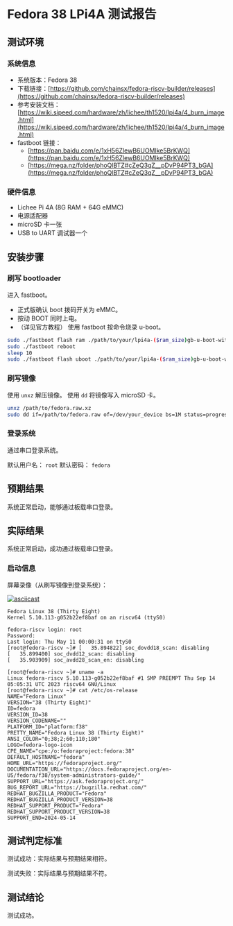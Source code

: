 # Fedora 38 LPi4A 测试报告

## 测试环境

### 系统信息

- 系统版本：Fedora 38
- 下载链接：[https://github.com/chainsx/fedora-riscv-builder/releases](https://github.com/chainsx/fedora-riscv-builder/releases)
- 参考安装文档：[https://wiki.sipeed.com/hardware/zh/lichee/th1520/lpi4a/4_burn_image.html](https://wiki.sipeed.com/hardware/zh/lichee/th1520/lpi4a/4_burn_image.html)
- fastboot 链接：
    - [https://pan.baidu.com/e/1xH56ZlewB6UOMlke5BrKWQ](https://pan.baidu.com/e/1xH56ZlewB6UOMlke5BrKWQ)
    - [https://mega.nz/folder/phoQlBTZ#cZeQ3qZ__pDvP94PT3_bGA](https://mega.nz/folder/phoQlBTZ#cZeQ3qZ__pDvP94PT3_bGA)

### 硬件信息

- Lichee Pi 4A (8G RAM + 64G eMMC)
- 电源适配器
- microSD 卡一张
- USB to UART 调试器一个

## 安装步骤

### 刷写 bootloader

进入 fastboot。
- 正式版确认 boot 拨码开关为 eMMC。
- 按动 BOOT 同时上电。
- （详见官方教程）
使用 fastboot 按命令烧录 u-boot。

```bash
sudo ./fastboot flash ram ./path/to/your/lpi4a-($ram_size)gb-u-boot-with-spl.bin
sudo ./fastboot reboot
sleep 10
sudo ./fastboot flash uboot ./path/to/your/lpi4a-($ram_size)gb-u-boot-with-spl.bin
```

### 刷写镜像

使用 `unxz` 解压镜像。
使用 `dd` 将镜像写入 microSD 卡。

```bash
unxz /path/to/fedora.raw.xz
sudo dd if=/path/to/fedora.raw of=/dev/your_device bs=1M status=progress
```

### 登录系统

通过串口登录系统。

默认用户名： `root`
默认密码： `fedora`

## 预期结果

系统正常启动，能够通过板载串口登录。

## 实际结果

系统正常启动，成功通过板载串口登录。

### 启动信息

屏幕录像（从刷写镜像到登录系统）：

[![asciicast](https://asciinema.org/a/EkD4lbohO4sNJGO518rLQtL59.svg)](https://asciinema.org/a/EkD4lbohO4sNJGO518rLQtL59)

```log
Fedora Linux 38 (Thirty Eight)
Kernel 5.10.113-g052b22ef8baf on an riscv64 (ttyS0)

fedora-riscv login: root
Password: 
Last login: Thu May 11 00:00:31 on ttyS0
[root@fedora-riscv ~]# [   35.894822] soc_dovdd18_scan: disabling
[   35.899400] soc_dvdd12_scan: disabling
[   35.903909] soc_avdd28_scan_en: disabling

[root@fedora-riscv ~]# uname -a
Linux fedora-riscv 5.10.113-g052b22ef8baf #1 SMP PREEMPT Thu Sep 14 05:05:31 UTC 2023 riscv64 GNU/Linux
[root@fedora-riscv ~]# cat /etc/os-release 
NAME="Fedora Linux"
VERSION="38 (Thirty Eight)"
ID=fedora
VERSION_ID=38
VERSION_CODENAME=""
PLATFORM_ID="platform:f38"
PRETTY_NAME="Fedora Linux 38 (Thirty Eight)"
ANSI_COLOR="0;38;2;60;110;180"
LOGO=fedora-logo-icon
CPE_NAME="cpe:/o:fedoraproject:fedora:38"
DEFAULT_HOSTNAME="fedora"
HOME_URL="https://fedoraproject.org/"
DOCUMENTATION_URL="https://docs.fedoraproject.org/en-US/fedora/f38/system-administrators-guide/"
SUPPORT_URL="https://ask.fedoraproject.org/"
BUG_REPORT_URL="https://bugzilla.redhat.com/"
REDHAT_BUGZILLA_PRODUCT="Fedora"
REDHAT_BUGZILLA_PRODUCT_VERSION=38
REDHAT_SUPPORT_PRODUCT="Fedora"
REDHAT_SUPPORT_PRODUCT_VERSION=38
SUPPORT_END=2024-05-14
```

## 测试判定标准

测试成功：实际结果与预期结果相符。

测试失败：实际结果与预期结果不符。

## 测试结论

测试成功。